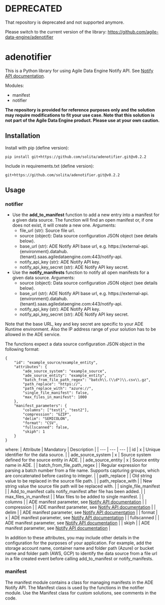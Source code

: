 # DEPRECATED
That repository is deprecated and not supported anymore.

Please switch to the current version of the library: https://github.com/agile-data-engine/adenotifier 

# adenotifier
This is a Python library for using Agile Data Engine Notify API. See [Notify API documentation](https://docs.agiledataengine.com/docs/notify-api-saas).

Modules:
- manifest
- notifier

**The repository is provided for reference purposes only and the solution may require modifications to fit your use case. Note that this solution is not part of the Agile Data Engine product. Please use at your own caution.**

## Installation
Install with pip (define version):
```
pip install git+https://github.com/solita/adenotifier.git@v0.2.2
```

Include in requirements.txt (define version):
```
git+https://github.com/solita/adenotifier.git@v0.2.2
```

## Usage
### notifier
- Use the **add_to_manifest** function to add a new entry into a manifest for a given data source. The function will find an open manifest or, if one does not exist, it will create a new one. Arguments:
    - file_url (str): Source file url.
    - source (object): Data source configuration JSON object (see details below).
    - base_url (str): ADE Notify API base url, e.g. https://external-api.{environment}.datahub.{tenant}.saas.agiledataengine.com:443/notify-api.
    - notify_api_key (str): ADE Notify API key.
    - notify_api_key_secret (str): ADE Notify API key secret.
- Use the **notify_manifests** function to notify all open manifests for a given data source. Arguments:
    - source (object): Data source configuration JSON object (see details below).
    - base_url (str): ADE Notify API base url, e.g. https://external-api.{environment}.datahub.{tenant}.saas.agiledataengine.com:443/notify-api.
    - notify_api_key (str): ADE Notify API key.
    - notify_api_key_secret (str): ADE Notify API key secret.

Note that the base URL, key and key secret are specific to your ADE Runtime environment. Also the IP address range of your solution has to be allowed in the ADE service.

The functions expect a data source configuration JSON object in the following format:
```
{
    "id": "example_source/example_entity",
    "attributes": {
        "ade_source_system": "example_source",
        "ade_source_entity": "example_entity",
        "batch_from_file_path_regex": "batch\\.(\\d*)\\.csv\\.gz",
        "path_replace": "https://",
        "path_replace_with": "azure://",
        "single_file_manifest": false,
        "max_files_in_manifest": 1000
    },
    "manifest_parameters": {
        "columns": ["test1", "test2"],
        "compression": "GZIP",
        "delim": "SEMICOLON",
        "format": "CSV",
        "fullscanned": false,
        "skiph": 1
    }
}
```
where:
| Attribute  | Mandatory | Description |
| --- | --- | --- |
| id  | x | Unique identifier for the data source. |
| ade_source_system | x | Source system defined for the source entity in ADE. |
| ade_source_entity | x | Source entity name in ADE. |
| batch_from_file_path_regex | | Regular expression for parsing a batch number from a file name. Supports capturing groups, which are concatenated before casting to integer. |
| path_replace | | Old string value to be replaced in the source file path. |
| path_replace_with | | New string value the source file path will be replaced with. |
| single_file_manifest | | Add_to_manifest calls notify_manifest after file has been added. |
| max_files_in_manifest | | Max files to be added to single manifest. |
| columns | | ADE manifest parameter, see [Notify API documentation](https://docs.agiledataengine.com/docs/notify-api-saas) |
| compression | | ADE manifest parameter, see [Notify API documentation](https://docs.agiledataengine.com/docs/notify-api-saas) |
| delim | | ADE manifest parameter, see [Notify API documentation](https://docs.agiledataengine.com/docs/notify-api-saas) |
| format | x | ADE manifest parameter, see [Notify API documentation](https://docs.agiledataengine.com/docs/notify-api-saas) |
| fullscanned | | ADE manifest parameter, see [Notify API documentation](https://docs.agiledataengine.com/docs/notify-api-saas) |
| skiph | | ADE manifest parameter, see [Notify API documentation](https://docs.agiledataengine.com/docs/notify-api-saas) |

In addition to these attributes, you may include other details in the configuration for the purposes of your application. For example, add the storage account name, container name and folder path (Azure) or bucket name and folder path (AWS, GCP) to identify the data source from a file url in a file created event before calling add_to_manifest or notify_manifests.

### manifest
The manifest module contains a class for managing manifests in the ADE Notify API. The Manifest class is used by the functions in the notifier module. Use the Manifest class for custom solutions, see comments in the code.
